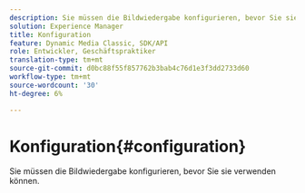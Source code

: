 ```yaml
---
description: Sie müssen die Bildwiedergabe konfigurieren, bevor Sie sie verwenden können.
solution: Experience Manager
title: Konfiguration
feature: Dynamic Media Classic, SDK/API
role: Entwickler, Geschäftspraktiker
translation-type: tm+mt
source-git-commit: d0bc88f55f857762b3bab4c76d1e3f3dd2733d60
workflow-type: tm+mt
source-wordcount: '30'
ht-degree: 6%

---
```



# Konfiguration{#configuration}

Sie müssen die Bildwiedergabe konfigurieren, bevor Sie sie verwenden können.

